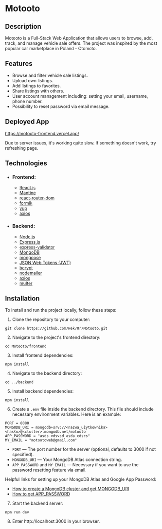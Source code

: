 # Motooto

## Description
Motooto is a Full-Stack Web Application that allows users to browse, add, track, and manage vehicle sale offers. The project was inspired by the most popular car marketplace in Poland - Otomoto.

## Features

- Browse and filter vehicle sale listings.
- Upload own listings.
- Add listings to favorites.
- Share listings with others.
- User account management including: setting your email, username, phone number.
- Possibility to reset password via email message.


## Deployed App
https://motooto-frontend.vercel.app/

Due to server issues, it's working quite slow. If something doesn't work, try refreshing page.

## Technologies

* ### Frontend:
  - <a target="_blank" href="https://react.dev/">React.js</a>
  - <a target="_blank" href="https://mantine.dev/">Mantine</a>
  - <a target="_blank" href="https://www.npmjs.com/package/react-router-dom">react-router-dom</a>
  - <a target="_blank" href="https://www.npmjs.com/package/formik">formik</a>
  - <a target="_blank" href="https://www.npmjs.com/package/yup">yup</a>
  - <a target="_blank" href="https://www.npmjs.com/package/axios">axios</a>

* ### Backend:
  - <a target="_blank" href="https://nodejs.org/en">Node.js</a>
  - <a target="_blank" href="https://expressjs.com/">Express.js</a>
  - <a target="_blank" href="https://express-validator.github.io/docs">express-validator</a>
  - <a target="_blank" href="https://www.mongodb.com/">MongoDB</a>
  - <a target="_blank" href="https://mongoosejs.com/">mongoose</a>
  - <a target="_blank" href="https://jwt.io/">JSON Web Tokens (JWT)</a>
  - <a target="_blank" href="https://www.npmjs.com/package/bcrypt">bcrypt</a>
  - <a target="_blank" href="https://www.nodemailer.com/">nodemailer</a>
  - <a target="_blank" href="https://www.npmjs.com/package/axios">axios</a>
  - <a target="_blank" href="https://www.npmjs.com/package/multer">multer</a>


## Installation

To install and run the project locally, follow these steps:

1. Clone the repository to your computer:
```
git clone https://github.com/Hek70r/Motooto.git
```
2. Navigate to the project's frontend directory:
```
cd Motooto/frontend
```
3. Install frontend dependencies:
```
npm install
```

4. Navigate to the backend directory:
```
cd ../backend
```
5. Install backend dependencies:
```
npm install
```

6. Create a `.env` file inside the backend directory. This file should include necessary environment variables. Here is an example:

```
PORT = 8080
MONGODB_URI = mongodb+srv://<nazwa_użytkownika><hasło>@<cluster>.mongodb.net/motooto
APP_PASSWORD = "asds vdsvsd asda cdscs"
MY_EMAIL = "motootoweb@gmail.com"
```

- `PORT` — The port number for the server (optional, defaults to 3000 if not specified).
- `MONGODB_URI` — Your MongoDB Atlas connection string.
- `APP_PASSWORD` and `MY_EMAIL` — Necessary if you want to use the password resetting feature via email.

Helpful links for setting up your MongoDB Atlas and Google App Password:
- [How to create a MongoDB cluster and get MONGODB_URI](https://www.youtube.com/watch?v=LTKgKt_t1JE&ab_channel=Udayana)
- [How to get APP_PASSWORD](https://www.youtube.com/watch?v=QDIOBsMBEI0&t=639s&ab_channel=WebWizard)

7. Start the backend server:
```
npm run dev
```

8. Enter http://localhost:3000 in your browser.

